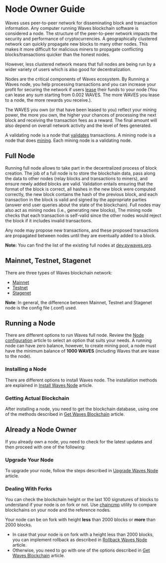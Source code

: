 # Node Owner Guide

Waves uses peer-to-peer network for disseminating block and transaction information. Any computer running Waves blockchain software is considered a node. The structure of the peer-to-peer network impacts the security and performance of cryptocurrencies. A geographically clustered network can quickly propagate new blocks to many other nodes. This makes it more difficult for malicious miners to propagate conflicting blocks/transactions quicker than the honest nodes.

However, less clustered network means that full nodes are being run by a wider variety of users which is also good for decentralization.

Nodes are the critical components of Waves ecosystem. By Running a Waves node, you help processing transactions and you can increase your profit for securing the network if users [lease](/en/blockchain/leasing) their funds to your node \(You can lease any sum starting from 0.002 WAVES. The more WAVES you lease to a node, the more rewards you receive.\).

The WAVES you own \(or that have been leased to you\) reflect your mining power, the more you own, the higher your chances of processing the next block and receiving the transaction fees as a reward. The final amount will also depend on overall network activity and the level of fees generated.

A validating node is a node that [validates](en/blockchain/transaction/transaction-validation) transactions. A mining node is a node that does [mining](/en/blockchain/mining). Each mining node is a validating node.

## Full Node

Running full node allows to take part in the decentralized process of block creation. The job of a full node is to store the blockchain data, pass along the data to other nodes (relay blocks and transactions to miners), and ensure newly added blocks are valid. Validation entails ensuring that the format of the block is correct, all hashes in the new block were computed correctly, the new block contains the hash of the previous block, and each transaction in the block is valid and signed by the appropriate parties (answer end user queries about the state of the blockchain). Full nodes may also act as mining nodes \(i.e., generating new blocks\), The mining node checks that each transaction is self-valid since the other nodes would reject the block if it includes invalid transactions.

Any node may propose new transactions, and these proposed transactions are propagated between nodes until they are eventually added to a block.

**Note:** You can find the list of the existing full nodes at [dev.pywaves.org](http://dev.pywaves.org/generators/).

## Mainnet, Testnet, Stagenet

There are three types of Waves blockchain network:

* [Mainnet](/en/blockchain/blockchain-network/main-network)
* [Testnet](/en/blockchain/blockchain-network/test-network)
* [Stagenet](/en/blockchain/blockchain-network/stage-network)

**Note**: In general, the difference between Mainnet, Testnet and Stagenet node is the config file (.conf) used.

## Running a Node

There are different options to run Waves full node. Review the [Node configuration](/en/waves-node/node-configuration) article to select an option that suits your needs. A running node can have zero balance, however, to create mining pool, a node must have the minimum balance of **1000 WAVES** (including Waves that are lease to the node).

### Installing a Node

There are different options to install Waves node. The installation methods are explained in [Install Waves Node](/en/waves-node/how-to-install-a-node/how-to-install-a-node) article.

### Getting Actual Blockchain

After installing a node, you need to get the blockchain database, using one of the methods described in [Get Waves Blockchain](/en/waves-node/options-for-getting-actual-blockchain) article.

## Already a Node Owner

If you already own a node, you need to check for the latest updates and then proceed with one of the following:

### Upgrade Your Node

To upgrade your node, follow the steps described in [Upgrade Waves Node](/en/waves-node/upgrading) article.

### Dealing With Forks

You can check the blockchain height or the last 100 signatures of blocks to understand if your node is on fork or not. Use [chaincmp](https://github.com/wavesplatform/gowaves/releases/tag/v0.1.2) utility to compare blockchains on your node and the reference nodes.

Your node can be on fork with height **less** than 2000 blocks or **more** than 2000 blocks.

* In case that your node is on fork with a height less than 2000 blocks, you can implement rollback as described in [Rollback Waves Node](/en/waves-node/how-to-rollback-a-node) article.
* Otherwise, you need to go with one of the options described in [Get Waves Blockchain](/en/waves-node/options-for-getting-actual-blockchain) article.
